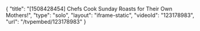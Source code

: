{
    "title": "[1508428454] Chefs Cook Sunday Roasts for Their Own Mothers!",
    "type": "solo",
    "layout": "iframe-static",
    "videoId": "123178983",
    "url": "\/tvpembed\/123178983"
}